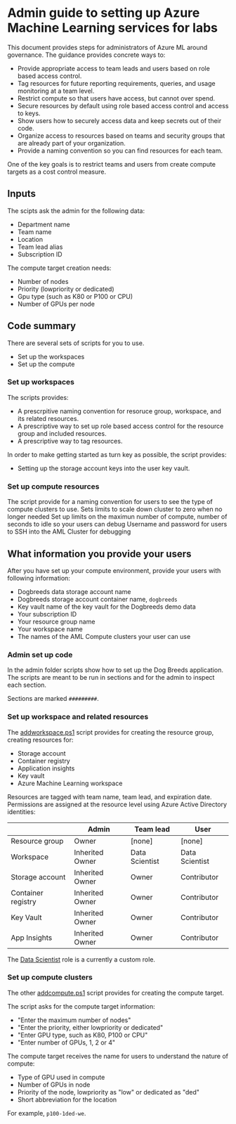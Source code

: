 # Admin guide to setting up Azure Machine Learning services for labs

This document provides steps for administrators of Azure ML around governance. 
The guidance provides concrete ways to:

- Provide appropriate access to team leads and users based on role based access control.
- Tag resources for future reporting requirements, queries, and usage monitoring at a team level.
- Restrict compute so that users have access, but cannot over spend.
- Secure resources by default using role based access control and access to keys.
- Show users how to securely access data and keep secrets out of their code.
- Organize access to resources based on teams and security groups that are already part of your organization.
- Provide a naming convention so you can find resources for each team.

One of the key goals is to restrict teams and users from create compute targets as a cost control measure.

## Inputs

The scipts ask the admin for the following data:

- Department name
- Team name
- Location
- Team lead alias
- Subscription ID

The compute target creation needs:

- Number of nodes
- Priority (lowpriority or dedicated)
- Gpu type (such as K80 or P100 or CPU)
- Number of GPUs per node

## Code summary

There are several sets of scripts for you to use.

- Set up the workspaces 
- Set up the compute

### Set up workspaces

The scripts provides:

- A prescrpitive naming convention for resoruce group, workspace, and its related resources.
- A prescriptive way to set up role based access control for the resource group and included resources.
- A prescriptive way to tag resources.

In order to make getting started as turn key as possible, the script provides:

- Setting up the storage account keys into the user key vault.

### Set up compute resources

The script provide for a naming convention for users to see the type of compute clusters to use.
Sets limits to scale down cluster to zero when no longer needed
Set up limits on the maximun number of compute, number of seconds to idle so your users can debug
Username and password for users to SSH into the AML Cluster for debugging

## What information you provide your users

After you have set up your compute environment, provide your users with following information:

  - Dogbreeds data storage account name
  - Dogbreeds storage account container name, `dogbreeds`
  - Key vault name of the key vault for the Dogbreeds demo data
  - Your subscription ID
  - Your resource group name 
  - Your workspace name
  - The names of the AML Compute clusters your user can use

### Admin set up code

In the admin folder scripts show how to set up the Dog Breeds application.
The scripts are meant to be run in sections and for the admin to inspect each section.

Sections are marked  `#########`.

### Set up workspace and related resources

The [addworkspace.ps1](addworkspace.ps1) script provides for creating the resource group, creating resources for:

   - Storage account
   - Container registry
   - Application insights
   - Key vault
   - Azure Machine Learning workspace
   
Resources are tagged with team name, team lead, and expiration date.
Permissions are assigned at the resource level using Azure Active Directory identities:

|     | Admin | Team lead | User |
| --- | ----- | --------- | ---- |
| Resource group | Owner | [none] | [none] |
| Workspace | Inherited Owner | Data Scientist | Data Scientist |
| Storage account | Inherited Owner | Owner | Contributor |
| Container registry | Inherited Owner | Owner | Contributor |
| Key Vault | Inherited Owner | Owner | Contributor |
| App Insights  | Inherited Owner | Owner | Contributor |

The [Data Scientist](https://docs.microsoft.com/en-us/azure/machine-learning/service/how-to-assign-roles) role is a currently a custom role. 

### Set up compute clusters

The other [addcompute.ps1](addcompute.ps1) script provides for creating the compute target.

The script asks for the compute target information:

- "Enter the maximum number of nodes"
- "Enter the priority, either lowpriority or dedicated"
- "Enter GPU type, such as K80, P100 or CPU"
- "Enter number of GPUs, 1, 2 or 4"

The compute target receives the name for users to understand the nature of compute:

- Type of GPU used in compute
- Number of GPUs in node
- Priority of the node, lowpriority as "low" or dedicated as "ded"
- Short abbreviation for the location

For example, `p100-1ded-we`.








